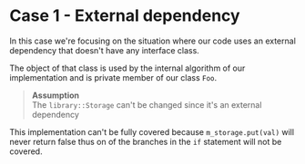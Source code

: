 # Case 1 - External dependency

In this case we're focusing on the situation where our code uses an external dependency that doesn't have any interface class.

The object of that class is used by the internal algorithm of our implementation and is private member of our class `Foo`.

> **Assumption**  
> The `library::Storage` can't be changed since it's an external
dependency

This implementation can't be fully covered because `m_storage.put(val)`
will never return false thus on of the branches in the `if` statement will not be covered.
